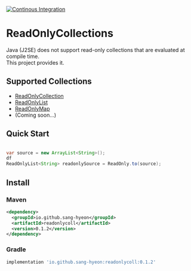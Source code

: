 [![Continous Integration](https://github.com/sang-hyeon/Java-ReadOnlyCollections/actions/workflows/continous-integration.yml/badge.svg)](https://github.com/sang-hyeon/Java-ReadOnlyCollections/actions/workflows/continous-integration.yml)

# ReadOnlyCollections
Java (J2SE) does not support read-only collections that are evaluated at compile time. <br>
This project provides it.

## Supported Collections
* [ReadOnlyCollection](lib/src/main/java/readonlycollections/ReadOnlyCollection.java)
* [ReadOnlyList](lib/src/main/java/readonlycollections/ReadOnlyList.java)
* [ReadOnlyMap](lib/src/main/java/readonlycollections/ReadOnlyMap.java)
* (Coming soon...)

## Quick Start
```java

var source = new ArrayList<String>();
df
ReadOnlyList<String> readonlySource = ReadOnly.to(source);

```

## Install

### Maven

```xml
<dependency>
  <groupId>io.github.sang-hyeon</groupId>
  <artifactId>readonlycoll</artifactId>
  <version>0.1.2</version>
</dependency>
```

### Gradle

```groovy
implementation 'io.github.sang-hyeon:readonlycoll:0.1.2'
```
